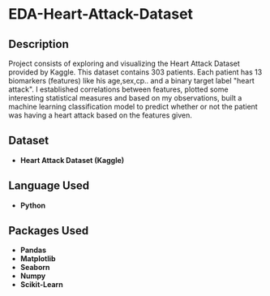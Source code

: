 <h1>EDA-Heart-Attack-Dataset</h1>

<h2>Description</h2>
Project consists of exploring and visualizing the Heart Attack Dataset provided by Kaggle. This dataset contains 303 patients. Each patient has 13 biomarkers (features) like his age,sex,cp.. and a binary target label "heart attack". I established correlations between features, plotted some interesting statistical measures and based on my observations, built a machine learning classification model to predict whether or not the patient was having a heart attack based on the features given.
<br />

<h2>Dataset</h2>

- <b>Heart Attack Dataset (Kaggle)</b>

<h2>Language Used</h2>

- <b>Python</b> 

<h2>Packages Used </h2>

- <b>Pandas</b> 
- <b>Matplotlib</b>
- <b>Seaborn</b> 
- <b>Numpy</b> 
- <b>Scikit-Learn</b>



<!--
 ```diff
- text in red
+ text in green
! text in orange
# text in gray
@@ text in purple (and bold)@@
```
--!>
